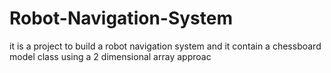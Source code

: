 # Robot-Navigation-System
it is a project to build a robot navigation system and it contain a chessboard model class using a 2 dimensional array approac
